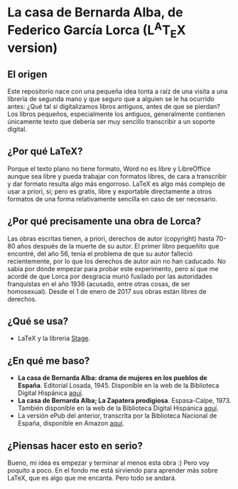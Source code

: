 La casa de Bernarda Alba, de Federico García Lorca 
(L<sup>A</sup>T<sub>E</sub>X version)
================

## El origen

Este repositorio nace con una pequeña idea tonta a raíz de una visita a una librería de segunda mano y que seguro que a alguien se le ha ocurrido antes: ¿Qué tal si digitalizamos libros antiguos, antes de que se pierdan? Los libros pequeños, especialmente los antiguos, generalmente contienen únicamente texto que debería ser muy sencillo transcribir a un soporte digital. 

## ¿Por qué LaTeX?

Porque el texto plano no tiene formato, Word no es libre y LibreOffice aunque sea libre y pueda trabajar con formatos libres, de cara a transcribir y dar formato resulta algo más engorroso. LaTeX es algo más complejo de usar a priori, si; pero es gratis, libre y exportable directamente a otros formatos de una forma relativamente sencilla en caso de ser necesario. 

## ¿Por qué precisamente una obra de Lorca?

Las obras escritas tienen, a priori, derechos de autor (copyright) hasta 70-80 años después de la muerte de su autor. El primer libro pequeñito que encontré, del año 56, tenía el problema de que su autor falleció recientemente, por lo que los derechos de autor aún no han caducado. No sabía por dónde empezar para probar este experimento, pero sí que me acordé de que Lorca por desgracia murió fusilado por las autoridades franquistas en el año 1936 (acusado, entre otras cosas, de ser homosexual). Desde el 1 de enero de 2017 sus obras están libres de derechos.

## ¿Qué se usa?

 - LaTeX y la libreria [Stage](https://ctan.org/pkg/stage).

## ¿En qué me baso?
 - __La casa de Bernarda Alba: drama de mujeres en los pueblos de España__. Editorial Losada, 1945. Disponible en la web de la Biblioteca Digital Hispánica [aquí](http://bdh.bne.es/bnesearch/detalle/bdh0000201618).
 - __La casa de Bernarda Alba; La Zapatera prodigiosa__. Espasa-Calpe, 1973.  También disponible en la web de la Biblioteca Digital Hispánica [aquí](http://bdh.bne.es/bnesearch/detalle/bdh0000201018).
 - La versión ePub del anterior, transcrita por la Biblioteca Nacional de España, disponible en Amazon [aquí](https://www.amazon.es/casa-Bernarda-Federico-Garc%C3%ADa-Lorca-ebook/dp/B074PCZW3Y?__mk_es_ES=%C3%85M%C3%85%C5%BD%C3%95%C3%91).

## ¿Piensas hacer esto en serio?

Bueno, mi idea es empezar y terminar al menos esta obra :) 
Pero voy poquito a poco. En el fondo me está sirviendo para aprender más sobre LaTeX, que es algo que me encanta. Pero todo se andará. 
